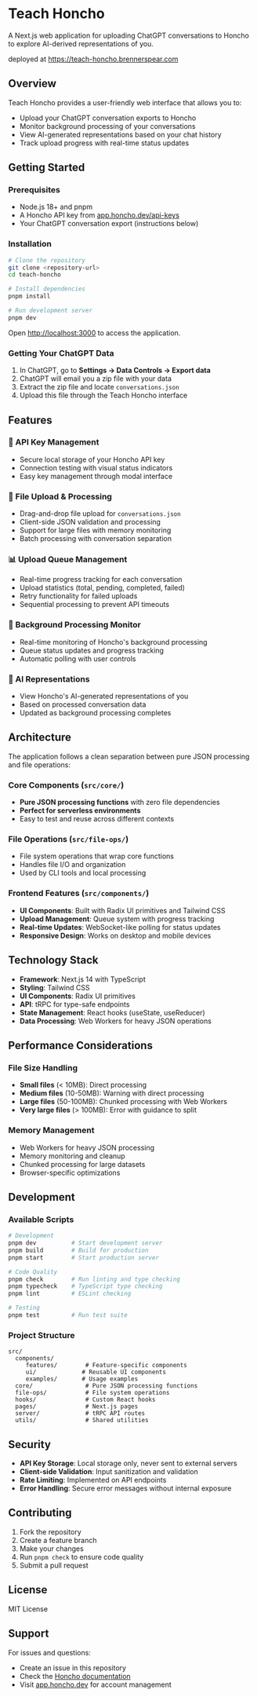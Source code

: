 # Teach Honcho

A Next.js web application for uploading ChatGPT conversations to Honcho to explore AI-derived representations of you.

deployed at https://teach-honcho.brennerspear.com

## Overview

Teach Honcho provides a user-friendly web interface that allows you to:
- Upload your ChatGPT conversation exports to Honcho
- Monitor background processing of your conversations
- View AI-generated representations based on your chat history
- Track upload progress with real-time status updates

## Getting Started

### Prerequisites

- Node.js 18+ and pnpm
- A Honcho API key from [app.honcho.dev/api-keys](https://app.honcho.dev/api-keys)
- Your ChatGPT conversation export (instructions below)

### Installation

```bash
# Clone the repository
git clone <repository-url>
cd teach-honcho

# Install dependencies
pnpm install

# Run development server
pnpm dev
```

Open [http://localhost:3000](http://localhost:3000) to access the application.

### Getting Your ChatGPT Data

1. In ChatGPT, go to **Settings → Data Controls → Export data**
2. ChatGPT will email you a zip file with your data
3. Extract the zip file and locate `conversations.json`
4. Upload this file through the Teach Honcho interface

## Features

### 🔑 API Key Management
- Secure local storage of your Honcho API key
- Connection testing with visual status indicators
- Easy key management through modal interface

### 📁 File Upload & Processing
- Drag-and-drop file upload for `conversations.json`
- Client-side JSON validation and processing
- Support for large files with memory monitoring
- Batch processing with conversation separation

### 📊 Upload Queue Management
- Real-time progress tracking for each conversation
- Upload statistics (total, pending, completed, failed)
- Retry functionality for failed uploads
- Sequential processing to prevent API timeouts

### 🔄 Background Processing Monitor
- Real-time monitoring of Honcho's background processing
- Queue status updates and progress tracking
- Automatic polling with user controls

### 🤖 AI Representations
- View Honcho's AI-generated representations of you
- Based on processed conversation data
- Updated as background processing completes

## Architecture

The application follows a clean separation between pure JSON processing and file operations:

### Core Components (`src/core/`)
- **Pure JSON processing functions** with zero file dependencies
- **Perfect for serverless environments**
- Easy to test and reuse across different contexts

### File Operations (`src/file-ops/`)
- File system operations that wrap core functions
- Handles file I/O and organization
- Used by CLI tools and local processing

### Frontend Features (`src/components/`)
- **UI Components**: Built with Radix UI primitives and Tailwind CSS
- **Upload Management**: Queue system with progress tracking
- **Real-time Updates**: WebSocket-like polling for status updates
- **Responsive Design**: Works on desktop and mobile devices

## Technology Stack

- **Framework**: Next.js 14 with TypeScript
- **Styling**: Tailwind CSS
- **UI Components**: Radix UI primitives
- **API**: tRPC for type-safe endpoints
- **State Management**: React hooks (useState, useReducer)
- **Data Processing**: Web Workers for heavy JSON operations

## Performance Considerations

### File Size Handling
- **Small files** (< 10MB): Direct processing
- **Medium files** (10-50MB): Warning with direct processing
- **Large files** (50-100MB): Chunked processing with Web Workers
- **Very large files** (> 100MB): Error with guidance to split

### Memory Management
- Web Workers for heavy JSON processing
- Memory monitoring and cleanup
- Chunked processing for large datasets
- Browser-specific optimizations

## Development

### Available Scripts

```bash
# Development
pnpm dev          # Start development server
pnpm build        # Build for production
pnpm start        # Start production server

# Code Quality
pnpm check        # Run linting and type checking
pnpm typecheck    # TypeScript type checking
pnpm lint         # ESLint checking

# Testing
pnpm test         # Run test suite
```

### Project Structure

```
src/
  components/
     features/        # Feature-specific components
     ui/             # Reusable UI components
     examples/       # Usage examples
  core/               # Pure JSON processing functions
  file-ops/           # File system operations
  hooks/              # Custom React hooks
  pages/              # Next.js pages
  server/             # tRPC API routes
  utils/              # Shared utilities
```

## Security

- **API Key Storage**: Local storage only, never sent to external servers
- **Client-side Validation**: Input sanitization and validation
- **Rate Limiting**: Implemented on API endpoints
- **Error Handling**: Secure error messages without internal exposure

## Contributing

1. Fork the repository
2. Create a feature branch
3. Make your changes
4. Run `pnpm check` to ensure code quality
5. Submit a pull request

## License

MIT License

## Support

For issues and questions:
- Create an issue in this repository
- Check the [Honcho documentation](https://docs.honcho.dev)
- Visit [app.honcho.dev](https://app.honcho.dev) for account management